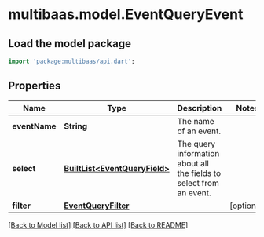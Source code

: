 # multibaas.model.EventQueryEvent

## Load the model package
```dart
import 'package:multibaas/api.dart';
```

## Properties
Name | Type | Description | Notes
------------ | ------------- | ------------- | -------------
**eventName** | **String** | The name of an event. | 
**select** | [**BuiltList&lt;EventQueryField&gt;**](EventQueryField.md) | The query information about all the fields to select from an event. | 
**filter** | [**EventQueryFilter**](EventQueryFilter.md) |  | [optional] 

[[Back to Model list]](../README.md#documentation-for-models) [[Back to API list]](../README.md#documentation-for-api-endpoints) [[Back to README]](../README.md)


